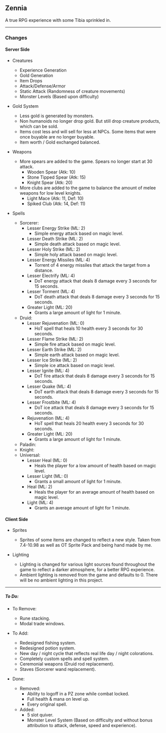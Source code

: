## Zennia
A true RPG experience with some Tibia sprinkled in.

------------


### Changes
#### Server Side
- Creatures
	- Experience Generation
	- Gold Generation
	- Item Drops
	- Attack/Defense/Armor
	- Static Attack (Randomness of creature movements)
	- Monster Levels (Based upon difficulty)

- Gold System
	- Less gold is generated by monsters.
	- Non humanoids no longer drop gold. But still drop creature products, which can be sold.
	- Items cost less and will sell for less at NPCs. Some items that were once buyable are no longer buyable.
	- Item worth / Gold exchanged balanced.

- Weapons
	- More spears are added to the game. Spears no longer start at 30 attack.
		- Wooden Spear (Atk: 10)
		- Stone Tipped Spear (Atk: 15)
		- Knight Spear (Atk: 20)
	- More clubs are added to the game to balance the amount of melee weapons for low level knights.
		- Light Mace (Atk: 11, Def: 10)
		- Spiked Club (Atk: 14, Def: 11)
- Spells
	- Sorcerer:
		- Lesser Energy Strike (ML: 2)
			- Simple energy attack based on magic level.
		- Lesser Death Strike (ML: 2)
			- Simple death attack based on magic level.
		- Lesser Holy Strike (ML: 2)
			- Simple holy attack based on magic level.
		- Lesser Energy Missiles (ML: 4)
			- Torrent of 4 energy missiles that attack the target from a distance.
		- Lesser Electrify (ML: 4)
			- DoT energy attack that deals 8 damage every 3 seconds for 15 seconds.
		- Lesser Torment (ML: 4)
			- DoT death attack that deals 8 damage every 3 seconds for 15 seconds.
		- Greater Light (ML: 20)
			- Grants a large amount of light for 1 minute.
	- Druid:
		- Lesser Rejuvenation (ML: 0)
			- HoT spell that heals 10 health every 3 seconds for 30 seconds.
		- Lesser Flame Strike (ML: 2)
			- Simple fire attack based on magic level.
		- Lesser Earth Strike (ML: 2)
			- Simple earth attack based on magic level.
		- Lesser Ice Strike (ML: 2)
			- Simple ice attack based on magic level.
		- Lesser Ignite (ML: 4)
			- DoT fire attack that deals 8 damage every 3 seconds for 15 seconds.
		- Lesser Quake (ML: 4)
			- DoT earth attack that deals 8 damage every 3 seconds for 15 seconds.
		- Lesser Frostbite (ML: 4)
			- DoT ice attack that deals 8 damage every 3 seconds for 15 seconds.
		- Rejuvenation (ML: 4)
			- HoT spell that heals 20 health every 3 seconds for 30 seconds.
		- Greater Light (ML: 20)
			- Grants a large amount of light for 1 minute.
	- Paladin:
	- Knight:
	- Universal:
		- Lesser Heal (ML: 0)
			- Heals the player for a low amount of health based on magic level.
		- Lesser Light (ML: 0)
			- Grants a small amount of light for 1 minute.
		- Heal (ML: 2)
			- Heals the player for an average amount of health based on magic level.
		- Light (ML: 4)
			- Grants an average amount of light for 1 minute.

#### Client Side
- Sprites
	- Sprites of some items are changed to reflect a new style. Taken from 7.4-10.98 as well as OT Sprite Pack and being hand made by me.

- Lighting
	- Lighting is changed for various light sources found throughout the game to reflect a darker atmosphere, for a better RPG experience.
	- Ambient lighting is removed from the game and defaults to 0. There will be no ambient lighting in this project.

------------


##### To Do:
- To Remove:
	- Rune stacking.
	- Modal trade windows.

- To Add:
	- Redesigned fishing system.
	- Redesigned potion system.
	- New day / night cycle that reflects real life day / night colorations.
	- Completely custom spells and spell system.
	- Ceremonial weapons (Druid rod replacement).
	- Staves (Sorcerer wand replacement).
- Done:
	- Removed:
		- Ability to logoff in a PZ zone while combat locked.
		- Full health & mana on level up.
		- Every original spell.
	- Added:
		- 5 slot quiver.
		- Monster Level System (Based on difficulty and without bonus attribution to attack, defense, speed and experience).
